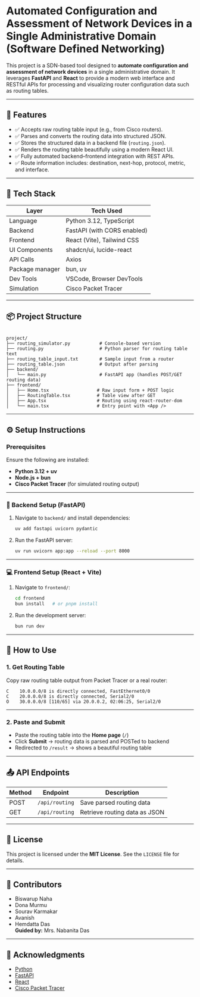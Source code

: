 # Automated Configuration and Assessment of Network Devices in a Single Administrative Domain (Software Defined Networking)

This project is a SDN-based tool designed to **automate configuration and assessment of network devices** in a single administrative domain. It leverages **FastAPI** and **React** to provide a modern web interface and RESTful APIs for processing and visualizing router configuration data such as routing tables.

---

## 🚀 Features

- ✅ Accepts raw routing table input (e.g., from Cisco routers).
- ✅ Parses and converts the routing data into structured JSON.
- ✅ Stores the structured data in a backend file (`routing.json`).
- ✅ Renders the routing table beautifully using a modern React UI.
- ✅ Fully automated backend–frontend integration with REST APIs.
- ✅ Route information includes: destination, next-hop, protocol, metric, and interface.

---

## 🧱 Tech Stack

| Layer           | Tech Used                    |
|-----------------|------------------------------|
| Language        | Python 3.12, TypeScript      |
| Backend         | FastAPI (with CORS enabled)  |
| Frontend        | React (Vite), Tailwind CSS   |
| UI Components   | shadcn/ui, lucide-react      |
| API Calls       | Axios                        |
| Package manager | bun, uv                      |
| Dev Tools       | VSCode, Browser DevTools     |
| Simulation      | Cisco Packet Tracer          |

---

## 📦 Project Structure

```

project/
├── routing_simulator.py           # Console-based version
├── routing.py                     # Python parser for routing table text
├── routing_table_input.txt        # Sample input from a router
├── routing_table.json             # Output after parsing
├── backend/
│   └── main.py                    # FastAPI app (handles POST/GET routing data)
├── frontend/
│   ├── Home.tsx                  # Raw input form + POST logic
│   ├── RoutingTable.tsx          # Table view after GET
│   ├── App.tsx                   # Routing using react-router-dom
│   └── main.tsx                  # Entry point with <App />

```

---

## ⚙️ Setup Instructions

### Prerequisites

Ensure the following are installed:

- **Python 3.12 + uv**
- **Node.js + bun**
- **Cisco Packet Tracer** (for simulated routing output)

---

### 🔧 Backend Setup (FastAPI)

1. Navigate to `backend/` and install dependencies:
   ```bash
   uv add fastapi uvicorn pydantic
   ```

2. Run the FastAPI server:

   ```bash
   uv run uvicorn app:app --reload --port 8000
   ```

---

### 💻 Frontend Setup (React + Vite)

1. Navigate to `frontend/`:

   ```bash
   cd frontend
   bun install   # or pnpm install
   ```

2. Run the development server:

   ```bash
   bun run dev
   ```

---

## 🧪 How to Use

### 1. Get Routing Table

Copy raw routing table output from Packet Tracer or a real router:

```
C    10.0.0.0/8 is directly connected, FastEthernet0/0
C    20.0.0.0/8 is directly connected, Serial2/0
O    30.0.0.0/8 [110/65] via 20.0.0.2, 02:06:25, Serial2/0
```

---

### 2. Paste and Submit

- Paste the routing table into the **Home page** (`/`)
- Click **Submit** → routing data is parsed and POSTed to backend
- Redirected to `/result` → shows a beautiful routing table

---

## 📤 API Endpoints

| Method | Endpoint         | Description                    |
|--------|------------------|--------------------------------|
| POST   | `/api/routing`   | Save parsed routing data       |
| GET    | `/api/routing`   | Retrieve routing data as JSON  |

---

## 📄 License

This project is licensed under the **MIT License**. See the `LICENSE` file for details.

---

## 👥 Contributors

- Biswarup Naha
- Dona Murmu
- Sourav Karmakar
- Avanish
- Hemdatta Das  
**Guided by:** Mrs. Nabanita Das

---

## 🙏 Acknowledgments

- [Python](https://www.python.org/)
- [FastAPI](https://fastapi.tiangolo.com/)
- [React](https://reactjs.org/)
- [Cisco Packet Tracer](https://www.netacad.com/)

